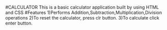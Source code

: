 #CALCULATOR
This is a basic calculator application built by using HTML and CSS
#Features
1)Performs Addition,Subtraction,Multiplication,Division operations
2)To reset the calculator, press clr button.
3)To calculate click enter button.
